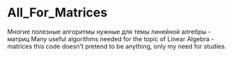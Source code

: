 # All_For_Matrices
Многие полезные алгоритмы нужные для темы линейной алгебры - матриц
Many useful algorithms needed for the topic of Linear Algebra - matrices
this code doesn't pretend to be anything, only my need for studies.
